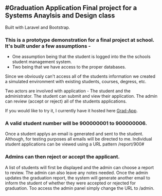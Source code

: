 #Graduation Application
Final project for a Systems Anaylsis and Design class
-------------------------------------------------------

Built with Laravel and Bootstrap. 

### This is a prototype demonstration for a final project at school. It's built under a few assumptions -

- One assumption being that the student is logged into the the schools student management system. 
- Two being that we have access to the proper databases.

Since we obviously can't access all of the students information we created a simulated environment with existing students, courses, degress, etc. 

Two actors are involved with application - The student and the administrator. The student can submit and view their application. The admin can review (accept or reject) all of the students applications. 

If you would like to try it, I currently have it hosted here [Grad-App](http://m.patrickkremer.me "Patrick Kremer").

### A valid student number will be 900000001 to 900000006. 

Once a student applys an email is generated and sent to the student. Although, for testing purposes all emails will be directed to me. Individual student applications can be viewed using a URL pattern /report/900#

### Admins can then reject or accept the applicant. 

A list of students will first be displayed and the admin can choose a report to review. The admin can also leave any notes needed. Once the admin updates the graduation report, the system will generate another email to inform the student of whether they were accepted or rejected for graduation. Too access the admin panel simply change the URL to /admin.
